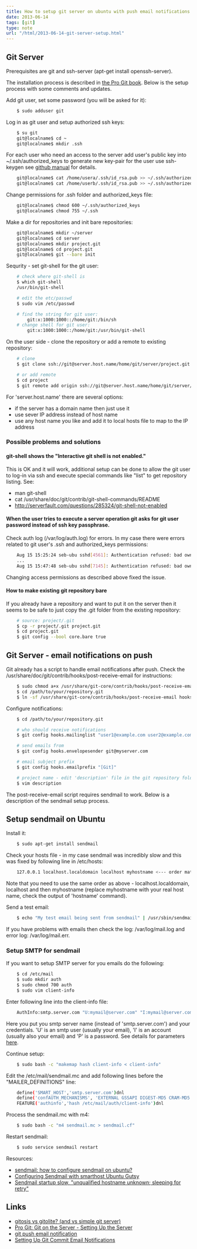```yaml
---
title: How to setup git server on ubuntu with push email notifications
date: 2013-06-14
tags: [git]
type: note
url: "/html/2013-06-14-git-server-setup.html"
---
```


Git Server
--------------------------------------------
Prerequisites are git and ssh-server (apt-get install openssh-server).

The installation process is described in [the Pro Git book](http://git-scm.com/book/en/Git-on-the-Server-Setting-Up-the-Server).
Below is the setup process with some comments and updates.

<!-- more -->
Add git user, set some password (you will be asked for it):

```bash
    $ sudo adduser git
```

Log in as git user and setup authorized ssh keys:

```bash
    $ su git
    git@localname$ cd ~
    git@localname$ mkdir .ssh
```

For each user who need an access to the server add user's public key into ~/.ssh/authorized_keys
to generate new key-pair for the user use ssh-keygen see [github manual](https://help.github.com/articles/generating-ssh-keys) for details.

```bash
    git@localname$ cat /home/usera/.ssh/id_rsa.pub >> ~/.ssh/authorized_keys
    git@localname$ cat /home/userb/.ssh/id_rsa.pub >> ~/.ssh/authorized_keys
```

Change permissions for .ssh folder and authorized_keys file:

```bash
    git@localname$ chmod 600 ~/.ssh/authorized_keys
    git@localname$ chmod 755 ~/.ssh
```

Make a dir for repositories and init bare repositories:

```bash
    git@localname$ mkdir ~/server
    git@localname$ cd server
    git@localname$ mkdir project.git
    git@localname$ cd project.git
    git@localname$ git --bare init
```

Sequrity - set git-shell for the git user:

```bash
    # check where git-shell is
    $ which git-shell
    /usr/bin/git-shell

    # edit the etc/passwd
    $ sudo vim /etc/passwd

    # find the string for git user:
        git:x:1000:1000::/home/git:/bin/sh
    # change shell for git user:
        git:x:1000:1000::/home/git:/usr/bin/git-shell
```

On the user side - clone the repository or add a remote to existing repository:

```bash
    # clone
    $ git clone ssh://git@server.host.name/home/git/server/project.git

    # or add remote
    $ cd project
    $ git remote add origin ssh://git@server.host.name/home/git/server/project.git
```

For 'server.host.name' there are several options:
* if the server has a domain name then just use it
* use sever IP address instead of host name
* use any host name you like and add it to local hosts file to map to the IP address

### Possible problems and solutions

#### git-shell shows the "Interactive git shell is not enabled."

This is OK and it will work, additional setup can be done to allow the git user to log-in via ssh
and execute special commands like "list" to get repository listing.
See:
* man git-shell
* cat /usr/share/doc/git/contrib/git-shell-commands/README
* http://serverfault.com/questions/285324/git-shell-not-enabled

#### When the user tries to execute a server operation git asks for git user password instead of ssh key passphrase.

Check auth log (/var/log/auth.log) for errors.
In my case there were errors related to git user's .ssh and authorized_keys permissions:

```bash
    Aug 15 15:25:24 seb-ubu sshd[4561]: Authentication refused: bad ownership or modes for file /home/git/.ssh/authorized_keys
    ...
    Aug 15 15:47:48 seb-ubu sshd[7145]: Authentication refused: bad ownership or modes for directory /home/git/.ssh
```

Changing access permissions as described above fixed the issue.

#### How to make existing git repository bare

If you already have a repository and want to put it on the server then it seems to be safe to just
copy the .git folder from the existing repository:

```bash
    # source: project/.git
    $ cp -r project/.git project.git
    $ cd project.git
    $ git config --bool core.bare true
```

Git Server - email notifications on push
--------------------------------------------

Git already has a script to handle email notifications after push.
Check the /usr/share/doc/git/contrib/hooks/post-receive-email for instructions:

```bash
    $ sudo chmod a+x /usr/share/git-core/contrib/hooks/post-receive-email
    $ cd /path/to/your/repository.git
    $ ln -sf /usr/share/git-core/contrib/hooks/post-receive-email hooks/post-receive
```

Configure notifications:

```bash
    $ cd /path/to/your/repository.git

    # who should receive notifications
    $ git config hooks.mailinglist "user1@example.com user2@example.com"

    # send emails from
    $ git config hooks.envelopesender git@myserver.com

    # email subject prefix
    $ git config hooks.emailprefix "[Git]"

    # project name - edit 'description' file in the git repository folder
    $ vim description
```

The post-receive-email script requires sendmail to work.
Below is a description of the sendmail setup process.

Setup sendmail on Ubuntu
--------------------------------------------

Install it:
```bash
    $ sudo apt-get install sendmail
```

Check your hosts file - in my case sendmail was incredibly slow and this was fixed by following
line in /etc/hosts:

```bash
    127.0.0.1 localhost.localdomain localhost myhostname <--- order matters!!!
```

Note that you need to use the same order as above - localhost.localdomain, localhost and then
myhostname (replace myhostname with your real host name, check the output of 'hostname' command).

Send a test email:

```bash
    $ echo "My test email being sent from sendmail" | /usr/sbin/sendmail myemail@domain.com
```

If you have problems with emails then check the log: /var/log/mail.log and error log: /var/log/mail.err.

### Setup SMTP for sendmail

If you want to setup SMTP server for you emails do the following:

```bash
    $ cd /etc/mail
    $ sudo mkdir auth
    $ sudo chmod 700 auth
    $ sudo vim client-info
```

Enter following line into the client-info file:

```bash
    AuthInfo:smtp.server.com "U:mymail@server.com" "I:mymail@server.com" "P:mypassword"
```

Here you put you smtp server name (instead of 'smtp.server.com') and your credentials.
'U' is an smtp user (usually your email), 'I' is an account (usually also your email) and 'P' is a password.
See details for parameters [here](http://www.scalix.com/wiki/index.php?title=Configuring_Sendmail_with_smarthost_Ubuntu_Gutsy).

Continue setup:

```bash
    $ sudo bash -c "makemap hash client-info < client-info"
```

Edit the /etc/mail/sendmail.mc and add following lines before the "MAILER_DEFINITIONS" line:

```bash
    define('SMART_HOST','smtp.server.com')dnl
    define('confAUTH_MECHANISMS', 'EXTERNAL GSSAPI DIGEST-MD5 CRAM-MD5 LOGIN PLAIN')dnl
    FEATURE('authinfo','hash /etc/mail/auth/client-info')dnl
```

Process the sendmail.mc with m4:

```bash
    $ sudo bash -c "m4 sendmail.mc > sendmail.cf"
```

Restart sendmail:

```bash
    $ sudo service sendmail restart
```

Resources:

* [sendmail: how to configure sendmail on ubuntu?](http://stackoverflow.com/questions/10359437/sendmail-how-to-configure-sendmail-on-ubuntu)
* [Configuring Sendmail with smarthost Ubuntu Gutsy](http://www.scalix.com/wiki/index.php?title=Configuring_Sendmail_with_smarthost_Ubuntu_Gutsy)
* [Sendmail startup slow, "unqualified hostname unknown; sleeping for retry"](http://forums.fedoraforum.org/archive/index.php/t-85365.html)

Links
--------------------------------------------
* [gitosis vs gitolite? (and vs simple git server)](http://stackoverflow.com/questions/10888300/gitosis-vs-gitolite)
* [Pro Git: Git on the Server - Setting Up the Server](http://git-scm.com/book/en/Git-on-the-Server-Setting-Up-the-Server)
* [git push email notification](http://stackoverflow.com/questions/552360/git-push-email-notification)
* [Setting Up Git Commit Email Notifications](http://www.fclose.com/tutorial/1473/setting-up-git-commit-email-notification/)
